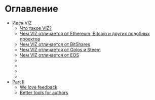 # Оглавление

* [Идея VIZ](idea.md)
    * [Что такое VIZ?](idea.md#what-is-viz)
    * [Чем VIZ отличается  от Ethereum, Bitcoin и других подобных проектов](idea.md#viz-vs-eth-vs-btc)
    * [Чем VIZ отличается от BitShares](idea.md#viz-vs-bts)
    * [Чем VIZ отличается от Golos и Steem](idea.md#viz-vs-steem-vs-golos)
    * [Чем VIZ отличается от EOS](idea.md#viz-vs-eos)
    * [](idea.md#)
    * [](idea.md#)
    * [](idea.md#)
    * [](idea.md#)
* [Part II](part2/README.md)
    * [We love feedback](part2/feedback_please.md)
    * [Better tools for authors](part2/better_tools.md)